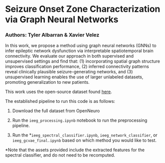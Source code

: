 # Seizure Onset Zone Characterization via Graph Neural Networks

### Authors: Tyler Albarran & Xavier Velez

In this work, we propose a method using graph neural networks (GNNs) to infer epileptic network dysfunction via interpretable spatiotemporal brain connectivity.  We evaluate our approach in both supervised and unsupervised settings and find that: (1) incorporating spatial graph structure improves classification performance, (2) inferred connectivity patterns reveal clinically plausible seizure-generating networks, and (3) unsupervised learning enables the use of larger unlabeled datasets, promoting generalization to new patients.

This work uses the open-source dataset found [here](https://openneuro.org/datasets/ds004080/versions/1.2.4).

The established pipeline to run this code is as follows:

1. Download the full dataset from OpenNeuro

2. Run the `ieeg_processing.ipynb` notebook to run the preprocessing pipeline.

3. Run the *`ieeg_spectral_classifier.ipynb`, `ieeg_network_classifier`, or `ieeg_gcvae_final.ipynb` based on which method you would like to test.

*Note that the assets provided include the extracted features for the spectral classifier, and do not need to be recomputed.